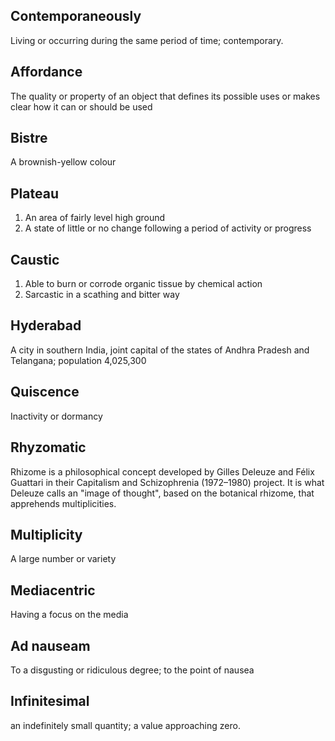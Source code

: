 ## Contemporaneously
Living or occurring during the same period of time; contemporary.
## Affordance
The quality or property of an object that defines its possible uses or makes clear how it can or should be used
## Bistre
A brownish-yellow colour
## Plateau
1. An area of fairly level high ground
2. A state of little or no change following a period of activity or progress
## Caustic
1. Able to burn or corrode organic tissue by chemical action
2. Sarcastic in a scathing and bitter way
## Hyderabad
A city in southern India, joint capital of the states of Andhra Pradesh and Telangana; population 4,025,300
## Quiscence
Inactivity or dormancy
## Rhyzomatic
Rhizome is a philosophical concept developed by Gilles Deleuze and Félix Guattari in their Capitalism and Schizophrenia (1972–1980) project. It is what Deleuze calls an "image of thought", based on the botanical rhizome, that apprehends multiplicities.
## Multiplicity
A large number or variety
## Mediacentric
Having a focus on the media
## Ad nauseam
To a disgusting or ridiculous degree; to the point of nausea
## Infinitesimal
an indefinitely small quantity; a value approaching zero.
